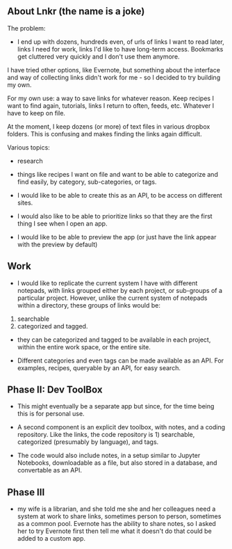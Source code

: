 ## About Lnkr (the name is a joke)

The problem:

- I end up with dozens, hundreds even, of urls of links I want to read later, links I need for work, links I'd like to have long-term access. Bookmarks get cluttered very quickly and I don't use them anymore.

I have tried other options, like Evernote, but something about the interface and way of collecting links didn't work for me - so I decided to try building my own.

For my own use: a way to save links for whatever reason. Keep recipes I want to find again, tutorials, links I return to often, feeds, etc. Whatever I have to keep on file.

At the moment, I keep dozens (or more) of text files in various dropbox folders. This is confusing and makes finding the links again difficult.

Various topics:

- research
- things like recipes I want on file and want to be able to categorize and find easily, by category, sub-categories, or tags.
- I would like to be able to create this as an API, to be access on different sites.

- I would also like to be able to prioritize links so that they are the first thing I see when I open an app.

- I would like to be able to preview the app (or just have the link appear with the preview by default)

## Work

- I would like to replicate the current system I have with different notepads, with links grouped either by each project, or sub-groups of a particular project. However, unlike the current system of notepads within a directory, these groups of links would be:

1. searchable
2. categorized and tagged.

- they can be categorized and tagged to be available in each project, within the entire work space, or the entire site.

- Different categories and even tags can be made available as an API. For examples, recipes, queryable by an API, for easy search.

## Phase II: Dev ToolBox

- This might eventually be a separate app but since, for the time being this is for personal use.

- A second component is an explicit dev toolbox, with notes, and a coding repository. Like the links, the code repository is 1) searchable, categorized (presumably by language), and tags.
- The code would also include notes, in a setup similar to Jupyter Notebooks, downloadable as a file, but also stored in a database, and convertable as an API.

## Phase III

- my wife is a librarian, and she told me she and her colleagues need a system at work to share links, sometimes person to person, sometimes as a common pool. Evernote has the ability to share notes, so I asked her to try Evernote first then tell me what it doesn't do that could be added to a custom app.
